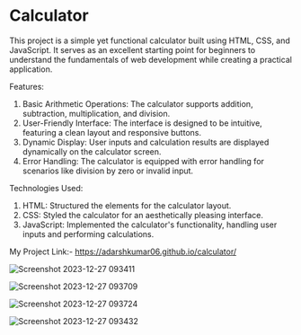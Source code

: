 # Calculator
This project is a simple yet functional calculator built using HTML, CSS, and JavaScript. It serves as an excellent starting point for beginners to understand the fundamentals of web development while creating a practical application.

Features:

1. Basic Arithmetic Operations: The calculator supports addition, subtraction, multiplication, and division.
2. User-Friendly Interface: The interface is designed to be intuitive, featuring a clean layout and responsive buttons.
3. Dynamic Display: User inputs and calculation results are displayed dynamically on the calculator screen.
4. Error Handling: The calculator is equipped with error handling for scenarios like division by zero or invalid input.

Technologies Used:

1. HTML: Structured the elements for the calculator layout.
2. CSS: Styled the calculator for an aesthetically pleasing interface.
3. JavaScript: Implemented the calculator's functionality, handling user inputs and performing calculations.

My Project Link:- https://adarshkumar06.github.io/calculator/

![Screenshot 2023-12-27 093411](https://github.com/adarshkumar06/calculator/assets/154667153/22a97186-92cd-476e-b2d1-688aee06570d)

![Screenshot 2023-12-27 093709](https://github.com/adarshkumar06/calculator/assets/154667153/59ff4762-ae47-42a9-a2cd-1b5146d9a227)

![Screenshot 2023-12-27 093724](https://github.com/adarshkumar06/calculator/assets/154667153/0520cb73-da63-444b-a623-d53087d3ee42)

![Screenshot 2023-12-27 093432](https://github.com/adarshkumar06/calculator/assets/154667153/34137cf2-a33b-44c5-9c18-fabace0671df)

